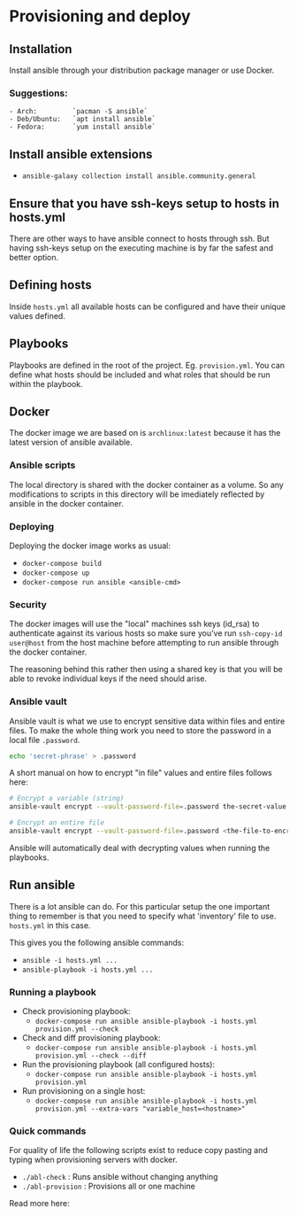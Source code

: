 # Provisioning and deploy

## Installation
Install ansible through your distribution package manager or use Docker.

### Suggestions:
    - Arch:         `pacman -S ansible`
    - Deb/Ubuntu:   `apt install ansible`
    - Fedora:       `yum install ansible`

## Install ansible extensions
- `ansible-galaxy collection install ansible.community.general`

## Ensure that you have ssh-keys setup to hosts in hosts.yml
There are other ways to have ansible connect to hosts through ssh. But having
ssh-keys setup on the executing machine is by far the safest and better option.

## Defining hosts
Inside `hosts.yml` all available hosts can be configured and have their unique
values defined.

## Playbooks
Playbooks are defined in the root of the project. Eg. `provision.yml`. You can
define what hosts should be included and what roles that should be run within
the playbook.

## Docker
The docker image we are based on is `archlinux:latest` because it has the
latest version of ansible available.

### Ansible scripts
The local directory is shared with the docker container as a volume. So any
modifications to scripts in this directory will be imediately reflected by
ansible in the docker container.

### Deploying
Deploying the docker image works as usual:

- `docker-compose build`
- `docker-compose up`
- `docker-compose run ansible <ansible-cmd>`

### Security
The docker images will use the "local" machines ssh keys (id_rsa) to
authenticate against its various hosts so make sure you've run `ssh-copy-id
user@host` from the host machine before attempting to run ansible through the
docker container.

The reasoning behind this rather then using a shared key is that you will be
able to revoke individual keys if the need should arise.

### Ansible vault
Ansible vault is what we use to encrypt sensitive data within files and entire files.
To make the whole thing work you need to store the password in a local file `.password`.

```bash
echo 'secret-phrase' > .password
```

A short manual on how to encrypt "in file" values and entire files follows here:

```bash
# Encrypt a variable (string)
ansible-vault encrypt --vault-password-file=.password the-secret-value --name 'the-variable-name'

# Encrypt an entire file
ansible-vault encrypt --vault-password-file=.password <the-file-to-encrypt>
```

Ansible will automatically deal with decrypting values when running the playbooks.

## Run ansible
There is a lot ansible can do. For this particular setup the one important thing
to remember is that you need to specify what 'inventory' file to use. `hosts.yml` in this case.

This gives you the following ansible commands:
- `ansible -i hosts.yml ...`
- `ansible-playbook -i hosts.yml ...`

### Running a playbook
- Check provisioning playbook:
  - `docker-compose run ansible ansible-playbook -i hosts.yml provision.yml --check`
- Check and diff provisioning playbook:
  - `docker-compose run ansible ansible-playbook -i hosts.yml provision.yml --check --diff`
- Run the provisioning playbook (all configured hosts):
  - `docker-compose run ansible ansible-playbook -i hosts.yml provision.yml`
- Run provisioning on a single host:
  - `docker-compose run ansible ansible-playbook -i hosts.yml provision.yml --extra-vars "variable_host=<hostname>"`

### Quick commands
For quality of life the following scripts exist to reduce copy pasting and
typing when provisioning servers with docker.

- `./abl-check`     : Runs ansible without changing anything
- `./abl-provision` : Provisions all or one machine

Read more here: [](https://docs.ansible.com/ansible/latest/cli/ansible-playbook.html)